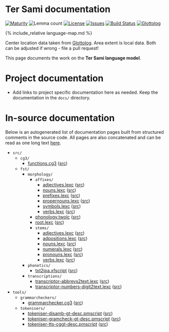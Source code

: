 # Ter Sami documentation

<div class="twocolumn map" markdown="1">

[![Maturity](https://img.shields.io/endpoint?url=https%3A%2F%2Fraw.githubusercontent.com%2Fgiellalt%2Flang-sjt%2Fgh-pages%2Fmaturity.json)](https://giellalt.github.io/MaturityClassification.html)
![Lemma count](https://img.shields.io/endpoint?url=https%3A%2F%2Fraw.githubusercontent.com%2Fgiellalt%2Flang-sjt%2Fgh-pages%2Flemmacount.json)
[![License](https://img.shields.io/github/license/giellalt/lang-sjt)](https://github.com/giellalt/lang-sjt/blob/main/LICENSE)
[![Issues](https://img.shields.io/github/issues/giellalt/lang-sjt)](https://github.com/giellalt/lang-sjt/issues)
[![Build Status](https://builds.giellalt.org/api/badge/lang-sjt?label=CI)](https://builds.giellalt.org/pipelines/lang-sjt/builds/latest)
[![Glottolog](https://img.shields.io/badge/Glottolog-green)](https://glottolog.org/resource/languoid/id/ters1235)

{% include_relative language-map.md %}

Center location data taken from [Glottolog](https://glottolog.org/). Area extent is local data. Both can be adjusted if wrong - file a pull request!

</div>

This page documents the work on the **Ter Sami language model**. 

# Project documentation

* Add links to project specific documentation here as needed. Keep the documentation in the `docs/` directory.

# In-source documentation

Below is an autogenerated list of documentation pages built from structured comments in the source code. All pages are also concatenated and can be read as one long text [here](sjt.md).

* `src/`
    * `cg3/`
        * [functions.cg3](src-cg3-functions.cg3.html) ([src](https://github.com/giellalt/lang-sjt/blob/main/src/cg3/functions.cg3))
    * `fst/`
        * `morphology/`
            * `affixes/`
                * [adjectives.lexc](src-fst-morphology-affixes-adjectives.lexc.html) ([src](https://github.com/giellalt/lang-sjt/blob/main/src/fst/morphology/affixes/adjectives.lexc))
                * [nouns.lexc](src-fst-morphology-affixes-nouns.lexc.html) ([src](https://github.com/giellalt/lang-sjt/blob/main/src/fst/morphology/affixes/nouns.lexc))
                * [prefixes.lexc](src-fst-morphology-affixes-prefixes.lexc.html) ([src](https://github.com/giellalt/lang-sjt/blob/main/src/fst/morphology/affixes/prefixes.lexc))
                * [propernouns.lexc](src-fst-morphology-affixes-propernouns.lexc.html) ([src](https://github.com/giellalt/lang-sjt/blob/main/src/fst/morphology/affixes/propernouns.lexc))
                * [symbols.lexc](src-fst-morphology-affixes-symbols.lexc.html) ([src](https://github.com/giellalt/lang-sjt/blob/main/src/fst/morphology/affixes/symbols.lexc))
                * [verbs.lexc](src-fst-morphology-affixes-verbs.lexc.html) ([src](https://github.com/giellalt/lang-sjt/blob/main/src/fst/morphology/affixes/verbs.lexc))
            * [phonology.twolc](src-fst-morphology-phonology.twolc.html) ([src](https://github.com/giellalt/lang-sjt/blob/main/src/fst/morphology/phonology.twolc))
            * [root.lexc](src-fst-morphology-root.lexc.html) ([src](https://github.com/giellalt/lang-sjt/blob/main/src/fst/morphology/root.lexc))
            * `stems/`
                * [adjectives.lexc](src-fst-morphology-stems-adjectives.lexc.html) ([src](https://github.com/giellalt/lang-sjt/blob/main/src/fst/morphology/stems/adjectives.lexc))
                * [adpositions.lexc](src-fst-morphology-stems-adpositions.lexc.html) ([src](https://github.com/giellalt/lang-sjt/blob/main/src/fst/morphology/stems/adpositions.lexc))
                * [nouns.lexc](src-fst-morphology-stems-nouns.lexc.html) ([src](https://github.com/giellalt/lang-sjt/blob/main/src/fst/morphology/stems/nouns.lexc))
                * [numerals.lexc](src-fst-morphology-stems-numerals.lexc.html) ([src](https://github.com/giellalt/lang-sjt/blob/main/src/fst/morphology/stems/numerals.lexc))
                * [pronouns.lexc](src-fst-morphology-stems-pronouns.lexc.html) ([src](https://github.com/giellalt/lang-sjt/blob/main/src/fst/morphology/stems/pronouns.lexc))
                * [verbs.lexc](src-fst-morphology-stems-verbs.lexc.html) ([src](https://github.com/giellalt/lang-sjt/blob/main/src/fst/morphology/stems/verbs.lexc))
        * `phonetics/`
            * [txt2ipa.xfscript](src-fst-phonetics-txt2ipa.xfscript.html) ([src](https://github.com/giellalt/lang-sjt/blob/main/src/fst/phonetics/txt2ipa.xfscript))
        * `transcriptions/`
            * [transcriptor-abbrevs2text.lexc](src-fst-transcriptions-transcriptor-abbrevs2text.lexc.html) ([src](https://github.com/giellalt/lang-sjt/blob/main/src/fst/transcriptions/transcriptor-abbrevs2text.lexc))
            * [transcriptor-numbers-digit2text.lexc](src-fst-transcriptions-transcriptor-numbers-digit2text.lexc.html) ([src](https://github.com/giellalt/lang-sjt/blob/main/src/fst/transcriptions/transcriptor-numbers-digit2text.lexc))
* `tools/`
    * `grammarcheckers/`
        * [grammarchecker.cg3](tools-grammarcheckers-grammarchecker.cg3.html) ([src](https://github.com/giellalt/lang-sjt/blob/main/tools/grammarcheckers/grammarchecker.cg3))
    * `tokenisers/`
        * [tokeniser-disamb-gt-desc.pmscript](tools-tokenisers-tokeniser-disamb-gt-desc.pmscript.html) ([src](https://github.com/giellalt/lang-sjt/blob/main/tools/tokenisers/tokeniser-disamb-gt-desc.pmscript))
        * [tokeniser-gramcheck-gt-desc.pmscript](tools-tokenisers-tokeniser-gramcheck-gt-desc.pmscript.html) ([src](https://github.com/giellalt/lang-sjt/blob/main/tools/tokenisers/tokeniser-gramcheck-gt-desc.pmscript))
        * [tokeniser-tts-cggt-desc.pmscript](tools-tokenisers-tokeniser-tts-cggt-desc.pmscript.html) ([src](https://github.com/giellalt/lang-sjt/blob/main/tools/tokenisers/tokeniser-tts-cggt-desc.pmscript))
